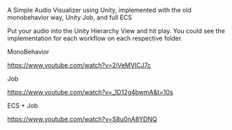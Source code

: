 A Simple Audio Visualizer using Unity, implemented with the old monobehavior way, Unity Job, and full ECS

Put your audio into the Unity Hierarchy View and hit play.
You could see the implementation for each workflow on each respective folder.

MonoBehavior

https://www.youtube.com/watch?v=2iVeMVICJ7c

Job

https://www.youtube.com/watch?v=_1D12g4bwmA&t=10s

ECS + Job

https://www.youtube.com/watch?v=S8u0nA8YDNQ
